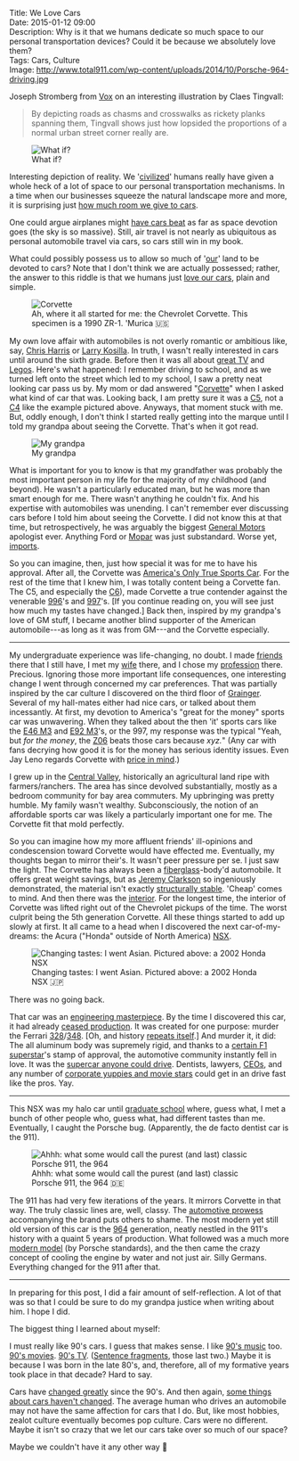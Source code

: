 Title: We Love Cars  
Date: 2015-01-12 09:00  
Description: Why is it that we humans dedicate so much space to our personal transportation devices? Could it be because we absolutely love them?  
Tags: Cars, Culture  
Image: http://www.total911.com/wp-content/uploads/2014/10/Porsche-964-driving.jpg  

Joseph Stromberg from [Vox][vox] on an interesting illustration by Claes Tingvall:

> By depicting roads as chasms and crosswalks as rickety planks spanning them, Tingvall shows just how lopsided the proportions of a normal urban street corner really are.

<figure>
	<img src="https://cdn1.vox-cdn.com/thumbor/DHoDx9uFf7snfSK3cYv96l5Gydg=/1600x0/filters:no_upscale()/cdn0.vox-cdn.com/uploads/chorus_asset/file/2466040/3206.0.jpg" alt="What if?" title="What if?">
	<figcaption>What if?</figcaption>
</figure>

Interesting depiction of reality. We '[civilized][wikipedia]' humans really have given a whole heck of a lot of space to our personal transportation mechanisms. In a time when our businesses squeeze the natural landscape more and more, it is surprising just [how much room we give to cars][duckduckgo]. 

One could argue airplanes might [have cars beat][bp] as far as space devotion goes (the sky is so massive). Still, air travel is not nearly as ubiquitous as personal automobile travel via cars, so cars still win in my book.

What could possibly possess us to allow so much of '[our][alternet]' land to be devoted to cars? Note that I don't think we are actually possessed; rather, the answer to this riddle is that we humans just [love our cars][truegoodlove], plain and simple.

<figure>
	<img src="http://d.pr/i/JPut+" alt="Corvette" title="Corvette">
	<figcaption>Ah, where it all started for me: the Chevrolet Corvette. This specimen is a 1990 ZR-1. 'Murica 🇺🇸</figcaption>
</figure>

My own love affair with automobiles is not overly romantic or ambitious like, say, [Chris Harris][wikipedia 2] or [Larry Kosilla][carsalways]. In truth, I wasn't really interested in cars until around the sixth grade. Before then it was all about [great TV][wikipedia 2] and [Legos][amazon].  Here's what happened: I remember driving to school, and as we turned left onto the street which led to my school, I saw a pretty neat looking car pass us by. My mom or dad answered "[Corvette][wikipedia 3]" when I asked what kind of car that was. Looking back, I am pretty sure it was a [C5][wikipedia 4], not a [C4][wikipedia 4] like the example pictured above. Anyways, that moment stuck with me. But, oddly enough, I don't think I started really getting into the marque until I told my grandpa about seeing the Corvette. That's when it got read.

<figure>
	<img src="http://d.pr/i/1ilvy+" alt="My grandpa" title="My Grandpa" style="margin: auto; max-width: 75%;">
	<figcaption>My grandpa</figcaption>
</figure>

What is important for you to know is that my grandfather was probably the most important person in my life for the majority of my childhood (and beyond). He wasn't a particularly educated man, but he was more than smart enough for me. There wasn't anything he couldn't fix. And his expertise with automobiles was unending. I can't remember ever discussing cars before I told him about seeing the Corvette. I did not know this at that time, but retrospectively, he was arguably the biggest [General Motors][wikipedia 5] apologist ever. Anything Ford or [Mopar][wikipedia 6] was just substandard. Worse yet, [imports][wikipedia 7]. 

So you can imagine, then, just how special it was for me to have his approval. After all, the Corvette was [America's Only True Sports Car][amazon 2]. For the rest of the time that I knew him, I was totally content being a Corvette fan. The C5, and especially the [C6][wikipedia 8]), made Corvette a true contender against the venerable [996][wikipedia 9]'s and [997][wikipedia 10]'s. [If you continue reading on, you will see just how much my tastes have changed.] Back then, inspired by my grandpa's love of GM stuff, I became another blind supporter of the American automobile---as long as it was from GM---and the Corvette especially.

***

My undergraduate experience was life-changing, no doubt. I made [friends][twitter] there that I still have, I met my [wife][twitter 2] there, and I chose my [profession][wikipedia 11] there. Precious. Ignoring those more important life consequences, one interesting change I went through concerned my car preferences. That was partially inspired by the car culture I discovered on the third floor of [Grainger][wikipedia 11]. Several of my hall-mates either had nice cars, or talked about them incessantly. At first, my devotion to America's "great for the money" sports car was unwavering. When they talked about the then 'it' sports cars like the [E46 M3][wikipedia 12] and [E92 M3][wikipedia 13]'s, or the 997, my response was the typical "Yeah, but *for the money*, the [Z06][wikipedia 8] beats those cars because *xyz.*" (Any car with fans decrying how good it is for the money has serious identity issues. Even Jay Leno regards Corvette with [price in mind][youtube].)

I grew up in the [Central Valley][wikipedia 14], historically an agricultural land ripe with farmers/ranchers. The area has since devolved substantially, mostly as a bedroom community for bay area commuters. My upbringing was pretty humble. My family wasn't wealthy. Subconsciously, the notion of an affordable sports car was likely a particularly important one for me. The Corvette fit that mold perfectly.

So you can imagine how my more affluent friends' ill-opinions and condescension toward Corvette would have effected me. Eventually, my thoughts began to mirror their's. It wasn't peer pressure per se. I just saw the light. The Corvette has always been a [fiberglass][wikipedia 15]-body'd automobile. It offers great weight savings, but as [Jeremy Clarkson][twitter 3] so ingeniously demonstrated, the material isn't exactly [structurally stable][youtube 2]. 'Cheap' comes to mind. And then there was the [interior][coolridesonline]. For the longest time, the interior of Corvette was lifted right out of the Chevrolet pickups of the time. The worst culprit being the 5th generation Corvette. All these things started to add up slowly at first. It all came to a head when I discovered the next car-of-my-dreams: the Acura ("Honda" outside of North America) [NSX][wikipedia 16].

<figure>
	<img src="http://www.arab4x4.com/wp-content/gallery/car_wallpapers/Honda-NSX/Honda-NSX-008.jpg" alt="Changing tastes: I went Asian. Pictured above: a 2002 Honda NSX" title="Changing tastes: I went Asian. Pictured above: a 2002 Honda NSX">
	<figcaption>Changing tastes: I went Asian. Pictured above: a 2002 Honda NSX 🇯🇵</figcaption>
</figure>

There was no going back.

That car was an [engineering masterpiece][honda-nsx]. By the time I discovered this car, it had already [ceased production][nsxprime]. It was created for one purpose: murder the Ferrari [328][wikipedia 17]/[348][wikipedia 18]. [Oh, and history [repeats itself][jalopnik].] And murder it, it did: The all aluminum body was supremely rigid, and thanks to a [certain F1 superstar][wikipedia 19]'s stamp of approval, the automotive community instantly fell in love. It was the [supercar anyone could drive][petrolicious]. Dentists, lawyers, [CEOs][businessinsider], and any number of [corporate yuppies and movie stars][nsxprime 2] could get in an drive fast like the pros. Yay. 

***

This NSX was my halo car until [graduate school][llu] where, guess what, I met a bunch of other people who, guess what, had different tastes than me. Eventually, I caught the Porsche bug. (Apparently, the de facto dentist car is the 911).

<figure>
	<img src="http://d.pr/i/G4PX+" alt="Ahhh: what some would call the purest (and last) classic Porsche 911, the 964" title="Ahhh: what some would call the purest (and last) classic Porsche 911, the 964">
	<figcaption>Ahhh: what some would call the purest (and last) classic Porsche 911, the 964 🇩🇪</figcaption>
</figure>

The 911 has had very few iterations of the years. It mirrors Corvette in that way. The truly classic lines are, well, classy. The [automotive prowess][wikipedia 20] accompanying the brand puts others to shame. The most modern yet still old version of this car is the [964][wikipedia 21] generation, neatly nestled in the 911's history with a quaint 5 years of production. What followed was a much more [modern model][wikipedia 22] (by Porsche standards), and the then came the crazy concept of cooling the engine by water and not just air. Silly Germans. Everything changed for the 911 after that.

***

In preparing for this post, I did a fair amount of self-reflection. A lot of that was so that I could be sure to do my grandpa justice when writing about him. I hope I did.

The biggest thing I learned about myself:

I must really like 90's cars. I guess that makes sense. I like [90's music][wikipedia 23] too. [90's movies][wikipedia 24]. [90's TV][wikipedia 25]. ([Sentence fragments][wikipedia 26], those last two.) Maybe it is because I was born in the late 80's, and, therefore, all of my formative years took place in that decade? Hard to say. 

Cars have [changed greatly][theverge] since the 90's. And then again, [some things about cars haven't changed][jalopnik 2]. The average human who drives an automobile may not have the same affection for cars that I do. But, like most hobbies, zealot culture eventually becomes pop culture. Cars were no different. Maybe it isn't so crazy that we let our cars take over so much of our space?

Maybe we couldn't have it any other way 🚗

[alternet]: http://www.alternet.org/immigration/map-destruction-how-europeans-stole-native-land "AlterNet on how Europeans stole Native Americans' land"
[amazon]: http://www.amazon.com/Vintage-Barracuda-Pirate-Shooting-Cannons/dp/B0021XFDL0 "Vintage 1989 Lego Black Seas Barracuda Pirate Ship #6285"
[amazon 2]: http://www.amazon.com/Corvette-Americas-Only-True-Sports/dp/B000NR7XKA "Corvette: America's Only True Sports Car"
[bp]: http://1.bp.blogspot.com/-DNM1il8fGPM/VBKv1zLVz7I/AAAAAAAAG90/Dh2Rr7e9gt4/s1600/Dubai%2BRuler%2BApproves%2B%2432%2Bbillion%2BTo%2BBuild%2BWorld's%2BLargest%2BAirport.jpg "Lots of planes"
[businessinsider]: http://www.businessinsider.com/larry-ellison-gave-acura-nsx-supercars-presents-2014-9 "Business Insider on Larry Ellison giving presentation on Acura's new NSX"
[carsalways]: http://carsalways.com/2013/01/07/the-story-of-larry-kosilla-and-his-passion-for-cars/ "Story of how Larry Kosilla came to be"
[coolridesonline]: http://www.coolridesonline.net/news-blog/news-entertainment/why-the-corvette-will-always-suck/ "'Why the Corvette Will Always Suck"
[duckduckgo]: https://images.duckduckgo.com/iu/?u=http%3A%2F%2Fstatic.wixstatic.com%2Fmedia%2F38caab_fed0a75c541266c4846f41b2fd5bbcbf.jpg_srz_936_485_85_22_0.50_1.20_0.00_jpg_srz&amp;f=1 "We dedicate a lot of space to our cars"
[honda-nsx]: http://honda-nsx.info/history/ "History of the NSX"
[jalopnik]: http://jalopnik.com/once-again-the-acura-nsx-targets-ferrari-for-a-fractio-1643380797 "Jalopnik on how the new NSX is targeting Ferrari"
[jalopnik 2]: http://jalopnik.com/alfa-romeo-selling-cars-with-sex-since-pretty-much-alw-1677174438 "Jalopnik on how the Alfa is always sexy"
[llu]: http://www.llu.edu/dentistry/index.page "Loma Linda University School of Dentistry"
[nsxprime]: http://www.nsxprime.com/wiki/Production_Numbers "NSX production mumbers"
[nsxprime 2]: http://www.nsxprime.com/FAQ/Media/famous.htm "Famous NSX owners"
[petrolicious]: http://www.petrolicious.com/the-acura-nsx-is-faster-because-it-s-better "Petrolicious on the NSX"
[theverge]: http://www.theverge.com/2014/12/26/7451199/tesla-announces-roadster-3-0-an-upgrade-package-with-massive-range "The Verge reporting on the Tesla Roadster 3.0 upgrade package"
[truegoodlove]: http://www.truegoodlove.com/cars.php "'Cars: Why Do We Love Those Machines?'"
[twitter]: http://twitter.com/The_Real_Hunter "Wesley Hunter on Twitter"
[twitter 2]: http://twitter.com/venusautumn "Allison on Twitter"
[twitter 3]: https://twitter.com/JeremyClarkson "Jeremy Clarkson on Twitter"
[vox]: http://www.vox.com/xpress/2014/11/18/7236471/cars-pedestrians-roads "Vox piece that inspired this post"
[wikipedia]: https://en.wikipedia.org/wiki/Civilized "Wikipedia: Civilized"
[wikipedia 10]: https://en.wikipedia.org/wiki/Porsche_997 "Wikipedia: Porsche 997"
[wikipedia 11]: https://en.wikipedia.org/wiki/Dentistry "Wikipedia: Dentistry"
[wikipedia 12]: https://en.wikipedia.org/wiki/BMW_M3#E46_M3 "Wikipedia: BMW E46 M3"
[wikipedia 13]: https://en.wikipedia.org/wiki/BMW_M3#E90.2F92.2F93_M3 "Wikipedia: BMW E90 M3"
[wikipedia 14]: https://en.wikipedia.org/wiki/Central_Valley_(California) "Wikipedia: California Central Valley"
[wikipedia 15]: https://en.wikipedia.org/wiki/Fiberglass "Wikipedia: Fiberglass"
[wikipedia 16]: https://en.wikipedia.org/wiki/Honda_NSX "Wikipedia: Honda NSX"
[wikipedia 17]: https://en.wikipedia.org/wiki/Ferrari_328 "Wikipedia: Ferrari 328"
[wikipedia 18]: https://en.wikipedia.org/wiki/Ferrari_348 "Wikipedia: Ferrari 348"
[wikipedia 19]: https://en.wikipedia.org/wiki/Ayrton_Senna#cite_note-141 "Spirit of Ayrton Senna is Lewis Hamilton's spur"
[wikipedia 2]: https://en.wikipedia.org/wiki/Drive_(web_series) "Wikipedia: /DRIVE"
[wikipedia 20]: https://en.wikipedia.org/wiki/Porsche_in_motorsport "Wikipedia: Porsche motorsport"
[wikipedia 21]: https://en.wikipedia.org/wiki/Porsche_964 "Wikipedia: Porsche 964"
[wikipedia 22]: https://en.wikipedia.org/wiki/Porsche_993https://en.wikipedia.org/wiki/Porsche_993 "Wikipedia: Porsche 993"
[wikipedia 23]: http://en.wikipedia.org/wiki/1990s_in_music "Wikipedia: Music of the 1990's"
[wikipedia 24]: https://en.wikipedia.org/wiki/1990s_in_film "Wikipedia: Film of the 1990's"
[wikipedia 25]: https://en.wikipedia.org/wiki/The_Fresh_Prince_of_Bel-Air "Wikipedia: 'Fresh Prince of Bel-Air'"
[wikipedia 26]: https://en.wikipedia.org/wiki/Sentence_clause_structure#Incomplete_sentence "Wikipedia: Incomplete sentences"
[wikipedia 3]: http://en.wikipedia.org/wiki/Chevrolet_Corvette "Wikipedia: Chevrolet Corvette"
[wikipedia 4]: http://en.wikipedia.org/wiki/C5_Corvette "Wikipedia: Corvette C5"
[wikipedia 5]: https://en.wikipedia.org/wiki/General_Motors "Wikipedia: General Motors"
[wikipedia 6]: https://en.wikipedia.org/wiki/Mopar "Wikipedia: Mopar"
[wikipedia 7]: https://en.wikipedia.org/wiki/Toyota "Wikipedia: Toyota"
[wikipedia 8]: https://en.wikipedia.org/wiki/Chevrolet_Corvette_(C6)#Z06 "Wikipedia: Corvette Z06"
[wikipedia 9]: https://en.wikipedia.org/wiki/Porsche_996 "Wikipedia: Porsche 996"
[youtube]: http://www.youtube.com/watch?v=rC_TTqul92I&amp;t=3m59s "2015 Corvette Z06 - Jay Leno's Garage"
[youtube 2]: http://www.youtube.com/watch?v=Ko9kzyqW-l8&amp;t=0m15s "Corvette Z06 Review - Top Gear - BBC"
